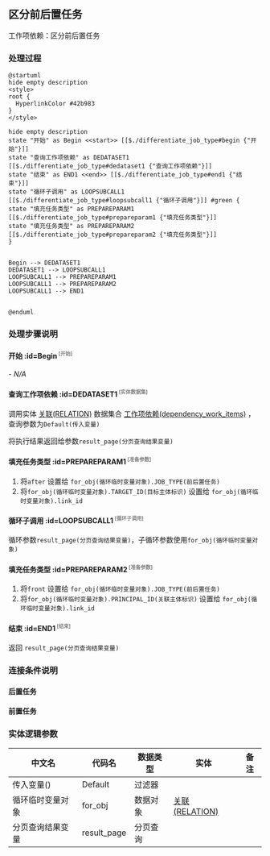 ## 区分前后置任务 <!-- {docsify-ignore-all} -->

   工作项依赖：区分前后置任务

### 处理过程

```plantuml
@startuml
hide empty description
<style>
root {
  HyperlinkColor #42b983
}
</style>

hide empty description
state "开始" as Begin <<start>> [[$./differentiate_job_type#begin {"开始"}]]
state "查询工作项依赖" as DEDATASET1  [[$./differentiate_job_type#dedataset1 {"查询工作项依赖"}]]
state "结束" as END1 <<end>> [[$./differentiate_job_type#end1 {"结束"}]]
state "循环子调用" as LOOPSUBCALL1  [[$./differentiate_job_type#loopsubcall1 {"循环子调用"}]] #green {
state "填充任务类型" as PREPAREPARAM1  [[$./differentiate_job_type#prepareparam1 {"填充任务类型"}]]
state "填充任务类型" as PREPAREPARAM2  [[$./differentiate_job_type#prepareparam2 {"填充任务类型"}]]
}


Begin --> DEDATASET1
DEDATASET1 --> LOOPSUBCALL1
LOOPSUBCALL1 --> PREPAREPARAM1
LOOPSUBCALL1 --> PREPAREPARAM2
LOOPSUBCALL1 --> END1


@enduml
```


### 处理步骤说明

#### 开始 :id=Begin<sup class="footnote-symbol"> <font color=gray size=1>[开始]</font></sup>



*- N/A*
#### 查询工作项依赖 :id=DEDATASET1<sup class="footnote-symbol"> <font color=gray size=1>[实体数据集]</font></sup>



调用实体 [关联(RELATION)](module/Base/relation.md) 数据集合 [工作项依赖(dependency_work_items)](module/Base/relation#数据集合) ，查询参数为`Default(传入变量)`

将执行结果返回给参数`result_page(分页查询结果变量)`

#### 填充任务类型 :id=PREPAREPARAM1<sup class="footnote-symbol"> <font color=gray size=1>[准备参数]</font></sup>



1. 将`after` 设置给  `for_obj(循环临时变量对象).JOB_TYPE(前后置任务)`
2. 将`for_obj(循环临时变量对象).TARGET_ID(目标主体标识)` 设置给  `for_obj(循环临时变量对象).link_id`

#### 循环子调用 :id=LOOPSUBCALL1<sup class="footnote-symbol"> <font color=gray size=1>[循环子调用]</font></sup>



循环参数`result_page(分页查询结果变量)`，子循环参数使用`for_obj(循环临时变量对象)`
#### 填充任务类型 :id=PREPAREPARAM2<sup class="footnote-symbol"> <font color=gray size=1>[准备参数]</font></sup>



1. 将`front` 设置给  `for_obj(循环临时变量对象).JOB_TYPE(前后置任务)`
2. 将`for_obj(循环临时变量对象).PRINCIPAL_ID(关联主体标识)` 设置给  `for_obj(循环临时变量对象).link_id`

#### 结束 :id=END1<sup class="footnote-symbol"> <font color=gray size=1>[结束]</font></sup>



返回 `result_page(分页查询结果变量)`


### 连接条件说明
#### 后置任务 


#### 前置任务 




### 实体逻辑参数

|    中文名   |    代码名    |  数据类型    |  实体   |备注 |
| --------| --------| -------- | -------- | --------   |
|传入变量(<i class="fa fa-check"/></i>)|Default|过滤器|||
|循环临时变量对象|for_obj|数据对象|[关联(RELATION)](module/Base/relation.md)||
|分页查询结果变量|result_page|分页查询|||
